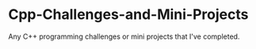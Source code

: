 # Cpp-Challenges-and-Mini-Projects
Any C++ programming challenges or mini projects that I've completed.
